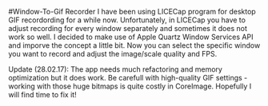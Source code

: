 #Window-To-Gif Recorder 
I have been using LICECap program for desktop GIF recordording for a while now. Unfortunately, in LICECap you have to adjust recording for every window separately and sometimes it does not work so well. I decided to make use of Apple Quartz Window Services API and imporve the concept a little bit. Now you can select the specific window you want to record and adjust the image/scale quality and FPS.

Update (28.02.17):
The app needs much refactoring and memory optimization but it does work. Be carefull with high-quality GIF settings - working with those huge bitmaps is quite costly in CoreImage. Hopefully I will find time to fix it!
